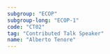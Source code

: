 ```yaml
---
subgroup: "ECOP"
subgroup-long: "ECOP-1"
code: "CT02"
tag: "Contributed Talk Speaker"
name: "Alberto Tenore"
---
```


